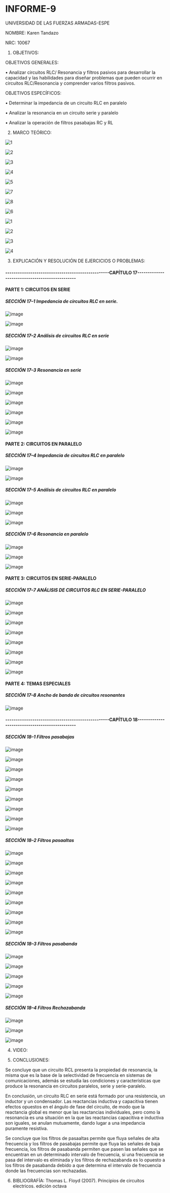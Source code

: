 # INFORME-9

UNIVERSIDAD DE LAS FUERZAS ARMADAS-ESPE

NOMBRE: Karen Tandazo

NRC: 10067

1. OBJETIVOS:

OBJETIVOS GENERALES:

• Analizar  circuitos RLC/ Resonancia y filtros pasivos para desarrollar la capacidad 
y las habilidades para diseñar problemas que pueden ocurrir en  circuitos
RLC/Resonancia y comprender varios filtros pasivos. 

OBJETIVOS ESPECÍFICOS:

• Determinar la impedancia de un circuito RLC en paralelo

• Analizar la resonancia en un circuito serie y paralelo

• Analizar la operación de filtros pasabajas RC y RL

2. MARCO TEÓRICO:

![1](https://user-images.githubusercontent.com/117767335/221338281-8358a721-df8e-4bd0-90ca-5db9c4766928.png)

![2](https://user-images.githubusercontent.com/117767335/221338294-b81762bc-e014-47dd-83c6-3530b7ccb802.png)

![3](https://user-images.githubusercontent.com/117767335/221338305-670e81c7-6596-4e5f-a107-1bfcf779d5d0.png)

![4](https://user-images.githubusercontent.com/117767335/221338344-300089bd-162d-40b8-bc1c-66747a388b92.png)

![5](https://user-images.githubusercontent.com/117767335/221338346-12985df7-aca3-4693-a60d-1f1014099b30.png)

![7](https://user-images.githubusercontent.com/117767335/221338360-9ebc2414-9026-4e18-a2be-98c644562830.png)

![8](https://user-images.githubusercontent.com/117767335/221338361-d88c7ea0-6f87-4b7a-a569-65f09b5b387e.png)

![6](https://user-images.githubusercontent.com/117767335/221338359-e9e79290-bed5-4cb0-9872-5042275f8a0e.png)

![1](https://user-images.githubusercontent.com/117767335/221340296-5ab4ebd9-6de7-4fa7-801e-249a3e2b7726.png)

![2](https://user-images.githubusercontent.com/117767335/221340300-1ed63ba9-0713-49a7-aa08-71bbd52b997a.png)

![3](https://user-images.githubusercontent.com/117767335/221340302-b14a2a29-1b9a-4b44-b789-a5be67c4818f.png)

![4](https://user-images.githubusercontent.com/117767335/221340303-39f26eb0-e333-44c9-8c7c-d3e1252bb087.png)


3. EXPLICACIÓN Y RESOLUCIÓN DE EJERCICIOS O PROBLEMAS:

#### --------------------------------------------------CAPÍTULO 17-----------------------------------------------

#### PARTE 1: CIRCUITOS EN SERIE

##### SECCIÓN 17–1 Impedancia de circuitos RLC en serie.

![image](https://user-images.githubusercontent.com/117767335/221340496-d0a5160c-dfc1-486b-ae4b-7ae8338735d5.png)

![image](https://user-images.githubusercontent.com/117767335/221340509-3a3e0a0f-0f8b-4d18-b78e-db578fb335d5.png)

##### SECCIÓN 17–2 Análisis de circuitos RLC en serie

![image](https://user-images.githubusercontent.com/117767335/221340526-7ca2755c-85d2-483d-847e-ca163dc2a793.png)

![image](https://user-images.githubusercontent.com/117767335/221340581-b418692c-0325-492f-9996-d6a47e2b884d.png)

##### SECCIÓN 17–3 Resonancia en serie

![image](https://user-images.githubusercontent.com/117767335/221340597-985c4ed2-7673-40bb-8313-5b4ff1599ed5.png)

![image](https://user-images.githubusercontent.com/117767335/221340621-eec3acd3-31b0-47df-bc11-d8f8cb71ed59.png)

![image](https://user-images.githubusercontent.com/117767335/221340706-30bdf649-cbc2-487a-b7b9-331741af3157.png)

![image](https://user-images.githubusercontent.com/117767335/221340715-0592add7-ff34-458f-b880-2b920ec3a7be.png)

![image](https://user-images.githubusercontent.com/117767335/221340730-14d57c3b-5987-4443-914c-828d0aae3183.png)

![image](https://user-images.githubusercontent.com/117767335/221340775-d3274b9c-48b4-462e-885e-9557289c939f.png)

#### PARTE 2: CIRCUITOS EN PARALELO

##### SECCIÓN 17–4 Impedancia de circuitos RLC en paralelo

![image](https://user-images.githubusercontent.com/117767335/221340798-8e4d9c98-19b5-4609-beba-529c242ec2ac.png)

![image](https://user-images.githubusercontent.com/117767335/221340815-fd8dd112-7184-4fa6-9d94-90251f5a9dfc.png)

##### SECCIÓN 17–5 Análisis de circuitos RLC en paralelo

![image](https://user-images.githubusercontent.com/117767335/221340962-5d58095c-7e0f-492e-b517-1a4a6b1f6917.png)

![image](https://user-images.githubusercontent.com/117767335/221340986-c8f0a1a0-1c65-46cf-84db-1ab613728a8f.png)

![image](https://user-images.githubusercontent.com/117767335/221341011-de429268-2e11-4676-932b-25fec71d0bc8.png)

##### SECCIÓN 17–6 Resonancia en paralelo

![image](https://user-images.githubusercontent.com/117767335/221341071-6d8a5ba2-cd4b-4f40-9f23-7d0d3f6f6a76.png)

![image](https://user-images.githubusercontent.com/117767335/221341082-b84f913a-b8e4-4791-9296-f83a3ce9365d.png)

![image](https://user-images.githubusercontent.com/117767335/221341103-85b79f2f-2d16-414e-ac31-dc4f8240a0cd.png)

#### PARTE 3: CIRCUITOS EN SERIE-PARALELO

##### SECCIÓN 17–7 ANÁLISIS DE CIRCUITOS RLC EN SERIE-PARALELO

![image](https://user-images.githubusercontent.com/117767335/221341119-6acfac7c-ad55-4248-9817-f094469f7275.png)

![image](https://user-images.githubusercontent.com/117767335/221341167-caed6629-7fe8-4c40-b966-540d9321f45e.png)

![image](https://user-images.githubusercontent.com/117767335/221341175-3f61eae2-6ecb-45f3-ab72-eb5019576a16.png)

![image](https://user-images.githubusercontent.com/117767335/221341185-4e68effd-76c6-4924-a3e1-4da3614c28fb.png)

![image](https://user-images.githubusercontent.com/117767335/221341199-45276f2a-0162-4f4f-9a54-6ca9c3b6a42d.png)

![image](https://user-images.githubusercontent.com/117767335/221341206-8b8495c2-c17c-4da9-80c1-16bf865e20b1.png)

![image](https://user-images.githubusercontent.com/117767335/221341218-5872245f-baf1-4d6a-beaa-8d01ba155c46.png)

![image](https://user-images.githubusercontent.com/117767335/221341233-bd7880d8-95fb-4a8e-b37b-7f846c341724.png)

#### PARTE 4: TEMAS ESPECIALES

##### SECCIÓN 17–8 Ancho de banda de circuitos resonantes

![image](https://user-images.githubusercontent.com/117767335/221341247-f41e550b-b735-4cf4-b26e-990c9373aad7.png)

#### --------------------------------------------------CAPÍTULO 18-----------------------------------------------

##### SECCIÓN 18–1 Filtros pasabajas

![image](https://user-images.githubusercontent.com/117767335/221341427-b1bb74d1-db29-4ffc-a133-a5ab6f514b5b.png)

![image](https://user-images.githubusercontent.com/117767335/221341473-ebe0522d-1a8d-4d2e-a548-a873990156bc.png)

![image](https://user-images.githubusercontent.com/117767335/221341480-6ca7883e-dc44-4752-b010-667a8f6883fe.png)

![image](https://user-images.githubusercontent.com/117767335/221341495-9ae32052-8002-4aba-980d-594b4d2c6238.png)

![image](https://user-images.githubusercontent.com/117767335/221341514-a0334233-20ba-4797-9ecd-6b6e881cd3c7.png)

![image](https://user-images.githubusercontent.com/117767335/221341542-36cd4f02-02ea-44b8-9606-ebd9e2bd2d35.png)

![image](https://user-images.githubusercontent.com/117767335/221341553-ec9f4a87-da87-4078-b5a5-143a05b09de5.png)

![image](https://user-images.githubusercontent.com/117767335/221341569-3f2eaab7-8e3d-405e-a995-bd07394fd8db.png)

![image](https://user-images.githubusercontent.com/117767335/221341578-adc7c414-3e9b-400a-bc51-4de5b2d383ee.png)

##### SECCIÓN 18–2 Filtros pasaaltas

![image](https://user-images.githubusercontent.com/117767335/221341612-10bc4db3-a831-41d6-a1cc-7eb8f5fb458c.png)

![image](https://user-images.githubusercontent.com/117767335/221341620-1c2d17ee-2444-4c8f-953c-094a02143c41.png)

![image](https://user-images.githubusercontent.com/117767335/221341634-1f460ad5-aa30-4a44-bf46-0bcd2c70f1d4.png)

![image](https://user-images.githubusercontent.com/117767335/221341649-aa59ac62-e189-4b0c-90cf-6226a6c01afe.png)

![image](https://user-images.githubusercontent.com/117767335/221341661-e0405bfa-56a1-4c27-9b5e-f5afeb978c6b.png)

![image](https://user-images.githubusercontent.com/117767335/221341672-754225a0-917e-4df9-a20e-7461e5a543a2.png)

![image](https://user-images.githubusercontent.com/117767335/221341681-25cf6523-4324-4a24-922b-aa82d5a4039d.png)

![image](https://user-images.githubusercontent.com/117767335/221341693-7957c718-88cb-44f9-87d2-3d670005c82e.png)

![image](https://user-images.githubusercontent.com/117767335/221341710-7917c58d-6f47-4ad8-9bf4-38b103912ef8.png)

##### SECCIÓN 18–3 Filtros pasabanda

![image](https://user-images.githubusercontent.com/117767335/221341741-9460646e-65c5-46c4-b37e-bfeab16ed9ec.png)

![image](https://user-images.githubusercontent.com/117767335/221341746-095b28ca-3fcb-45b4-935c-9bdd7dca7eee.png)

![image](https://user-images.githubusercontent.com/117767335/221341754-5e425cb7-04a4-44a1-a9d9-8899b8681d00.png)

![image](https://user-images.githubusercontent.com/117767335/221341764-d0f5c48d-9e6d-405a-b155-14b4dda11cd9.png)

![image](https://user-images.githubusercontent.com/117767335/221341781-8766f777-c3d4-4342-8cb6-52e0194d2b74.png)

##### SECCIÓN 18–4 Filtros Rechazabanda

![image](https://user-images.githubusercontent.com/117767335/221341805-4a05dc23-b893-414f-8097-616706f34974.png)

![image](https://user-images.githubusercontent.com/117767335/221341835-231e0f77-8479-4994-9964-f9e52d8ca067.png)

![image](https://user-images.githubusercontent.com/117767335/221341842-a0546db1-af57-412b-b93b-e5085517deda.png)

4. VIDEO:


5. CONCLUSIONES:

Se concluye que un circuito RCL presenta la propiedad de resonancia, la misma que es la base de la selectividad de frecuencia 
en sistemas de comunicaciones, además se estudia las condiciones y características que produce la resonancia en circuitos 
paralelos, serie y serie-paralelo.

En conclusión, un circuito RLC en serie está formado por una resistencia, un inductor y un condensador. Las reactancias inductiva
y capacitiva tienen efectos opuestos en el ángulo de fase del circuito, de modo que la reactancia global es menor que las reactancias 
individuales, pero como la resonancia es una situación en la que las reactancias capacitiva e inductiva son iguales, se anulan 
mutuamente, dando lugar a una impedancia puramente resistiva.

Se concluye que los filtros de pasaaltas permite que fluya señales de alta frecuencia y los filtros de pasabajas permite que fluya las 
señales de baja frecuencia, los filtros de pasabanda permiten que pasen las señales que se encuentran en un determinado intervalo de 
frecuencia, si una frecuencia se pasa del intervalo es eliminada y los filtros de rechazabanda es lo opuesto a los filtros de pasabanda 
debido a que determina el intervalo de frecuencia donde las frecuencias son rechazadas.

6. BIBLIOGRAFÍA:
Thomas L. Floyd (2007). Principios de circuitos electricos. edición octava
